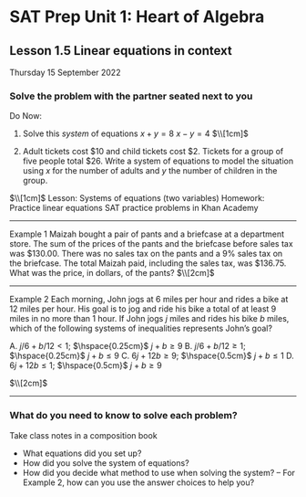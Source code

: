 # SAT Prep Unit 1: Heart of Algebra

## Lesson 1.5 Linear equations in context

Thursday 15 September 2022

### Solve the problem with the partner seated next to you

Do Now: 
1. Solve this _system_ of equations
$x+y=8$
$x-y=4$
$\\[1cm]$

1. Adult tickets cost \$10 and child tickets cost \$2. Tickets for a group of five people total \$26. Write a system of equations to model the situation using $x$ for the number of adults and $y$ the number of children in the group.

$\\[1cm]$
Lesson: Systems of equations (two variables)
Homework: Practice linear equations SAT practice problems in Khan Academy
__________

Example 1
Maizah bought a pair of pants and a briefcase at a department store. The sum of the prices of the pants and the briefcase before sales tax was \$130.00. There was no sales tax on the pants and a 9% sales tax on the briefcase. The total Maizah paid, including the sales tax, was \$136.75. What was the price, in dollars, of the pants?
$\\[2cm]$
__________
Example 2
Each morning, John jogs at 6 miles per hour and rides a bike at 12 miles per hour. His goal is to jog and ride his bike a total of at least 9 miles in no more than 1 hour. If John jogs $j$ miles and rides his bike $b$ miles, which of the following systems of inequalities represents John’s goal?

  A. $j/6+b/12<1$; $\hspace{0.25cm}$ $j+b≥9$ 
  B. $j/6+b/12≥1$; $\hspace{0.25cm}$ $j+b≤9$
  C. $6j+12b≥9$; $\hspace{0.5cm}$ $j+b≤1$
  D. $6j+12b≤1$; $\hspace{0.5cm}$ $j+b \geq 9$

$\\[2cm]$
__________

### What do you need to know to solve each problem?

Take class notes in a composition book

* What equations did you set up?
* How did you solve the system of equations?
* How did you decide what method to use when solving the system? – For Example 2, how can you use the answer choices to help you?

